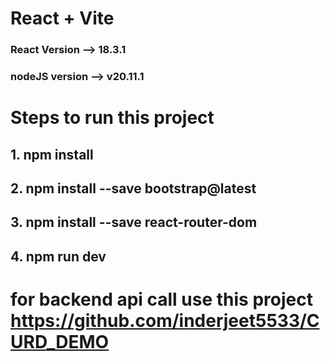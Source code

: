 # React + Vite
### React Version --> 18.3.1
### nodeJS version --> v20.11.1

# Steps to run this project

## 1. npm install

## 2. npm install --save bootstrap@latest

## 3. npm install --save react-router-dom

## 4. npm run dev

# for backend api call use this project https://github.com/inderjeet5533/CURD_DEMO
